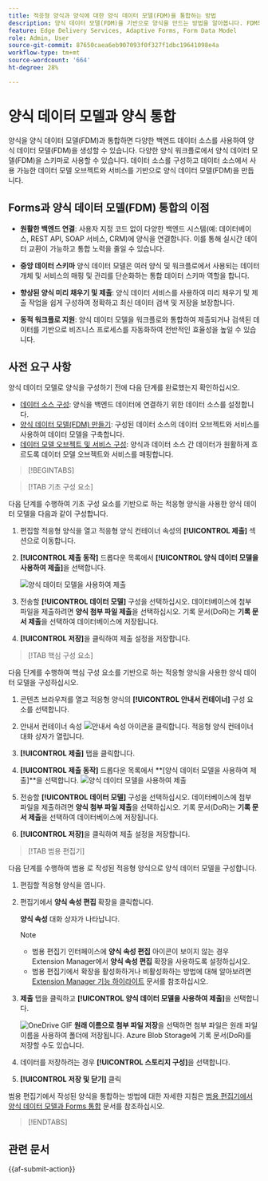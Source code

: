 ```yaml
---
title: 적응형 양식과 양식에 대한 양식 데이터 모델(FDM)을 통합하는 방법
description: 양식 데이터 모델(FDM)을 기반으로 양식을 만드는 방법을 알아봅니다. FDM의 데이터 모델 오브젝트에 대한 샘플 데이터를 생성하고 편집합니다.
feature: Edge Delivery Services, Adaptive Forms, Form Data Model
role: Admin, User
source-git-commit: 87650caea6eb907093f0f327f1dbc19641098e4a
workflow-type: tm+mt
source-wordcount: '664'
ht-degree: 28%

---
```


# 양식 데이터 모델과 양식 통합

양식을 양식 데이터 모델(FDM)과 통합하면 다양한 백엔드 데이터 소스를 사용하여 양식 데이터 모델(FDM)을 생성할 수 있습니다. 다양한 양식 워크플로에서 양식 데이터 모델(FDM)을 스키마로 사용할 수 있습니다. 데이터 소스를 구성하고 데이터 소스에서 사용 가능한 데이터 모델 오브젝트와 서비스를 기반으로 양식 데이터 모델(FDM)을 만듭니다.

## Forms과 양식 데이터 모델(FDM) 통합의 이점

* **원활한 백엔드 연결**: 사용자 지정 코드 없이 다양한 백엔드 시스템(예: 데이터베이스, REST API, SOAP 서비스, CRM)에 양식을 연결합니다. 이를 통해 실시간 데이터 교환이 가능하고 통합 노력을 줄일 수 있습니다.
* **중앙 데이터 스키마** 양식 데이터 모델은 여러 양식 및 워크플로에서 사용되는 데이터 개체 및 서비스의 매핑 및 관리를 단순화하는 통합 데이터 스키마 역할을 합니다.

* **향상된 양식 미리 채우기 및 제출**: 양식 데이터 서비스를 사용하여 미리 채우기 및 제출 작업을 쉽게 구성하여 정확하고 최신 데이터 검색 및 저장을 보장합니다.

* **동적 워크플로 지원**: 양식 데이터 모델을 워크플로와 통합하여 제출되거나 검색된 데이터를 기반으로 비즈니스 프로세스를 자동화하여 전반적인 효율성을 높일 수 있습니다.

## 사전 요구 사항

양식 데이터 모델로 양식을 구성하기 전에 다음 단계를 완료했는지 확인하십시오.

* [데이터 소스 구성](/help/forms/configure-data-sources.md): 양식을 백엔드 데이터에 연결하기 위한 데이터 소스를 설정합니다.
* [양식 데이터 모델(FDM) 만들기](/help/forms/create-form-data-models.md): 구성된 데이터 소스의 데이터 오브젝트와 서비스를 사용하여 데이터 모델을 구축합니다.
* [데이터 모델 오브젝트 및 서비스 구성](/help/forms/work-with-form-data-model.md): 양식과 데이터 소스 간 데이터가 원활하게 흐르도록 데이터 모델 오브젝트와 서비스를 매핑합니다.

>[!BEGINTABS]

>[!TAB 기초 구성 요소]

다음 단계를 수행하여 기초 구성 요소를 기반으로 하는 적응형 양식을 사용한 양식 데이터 모델을 다음과 같이 구성합니다.

1. 편집할 적응형 양식을 열고 적응형 양식 컨테이너 속성의 **[!UICONTROL 제출]** 섹션으로 이동합니다.
1. **[!UICONTROL 제출 동작]** 드롭다운 목록에서 **[!UICONTROL 양식 데이터 모델을 사용하여 제출]**&#x200B;을 선택합니다.

   ![양식 데이터 모델을 사용하여 제출](/help/forms/assets/submit-uisng-fdm-fc.png)

1. 전송할 **[!UICONTROL 데이터 모델]** 구성을 선택하십시오.
데이터베이스에 첨부 파일을 제출하려면 **양식 첨부 파일 제출**&#x200B;을 선택하십시오. 기록 문서(DoR)는 **기록 문서 제출**&#x200B;을 선택하여 데이터베이스에 저장됩니다.
1. **[!UICONTROL 저장]**&#x200B;을 클릭하여 제출 설정을 저장합니다.

>[!TAB 핵심 구성 요소]

다음 단계를 수행하여 핵심 구성 요소를 기반으로 하는 적응형 양식을 사용한 양식 데이터 모델을 구성하십시오.

1. 콘텐츠 브라우저를 열고 적응형 양식의 **[!UICONTROL 안내서 컨테이너]** 구성 요소를 선택합니다.
1. 안내서 컨테이너 속성 ![안내서 속성](/help/forms/assets/configure-icon.svg) 아이콘을 클릭합니다. 적응형 양식 컨테이너 대화 상자가 열립니다.
1. **[!UICONTROL 제출]** 탭을 클릭합니다.
1. **[!UICONTROL 제출 동작]** 드롭다운 목록에서 **[양식 데이터 모델을 사용하여 제출]**을 선택합니다.
   ![양식 데이터 모델을 사용하여 제출](/help/forms/assets/submit-uisng-fdm-cc.png)

1. 전송할 **[!UICONTROL 데이터 모델]** 구성을 선택하십시오.
데이터베이스에 첨부 파일을 제출하려면 **양식 첨부 파일 제출**&#x200B;을 선택하십시오. 기록 문서(DoR)는 **기록 문서 제출**&#x200B;을 선택하여 데이터베이스에 저장됩니다.
1. **[!UICONTROL 저장]**&#x200B;을 클릭하여 제출 설정을 저장합니다.

>[!TAB 범용 편집기]

다음 단계를 수행하여 범용 로 작성된 적응형 양식으로 양식 데이터 모델을 구성합니다.

1. 편집할 적응형 양식을 엽니다.
1. 편집기에서 **양식 속성 편집** 확장을 클릭합니다.

   **양식 속성** 대화 상자가 나타납니다.

   >[!NOTE]
   >
   > * 범용 편집기 인터페이스에 **양식 속성 편집** 아이콘이 보이지 않는 경우 Extension Manager에서 **양식 속성 편집** 확장을 사용하도록 설정하십시오.
   > * 범용 편집기에서 확장을 활성화하거나 비활성화하는 방법에 대해 알아보려면 [Extension Manager 기능 하이라이트](https://developer.adobe.com/uix/docs/extension-manager/feature-highlights/#enablingdisabling-extensions) 문서를 참조하십시오.

1. **제출** 탭을 클릭하고 **[!UICONTROL 양식 데이터 모델을 사용하여 제출]**&#x200B;을 선택합니다.

   ![OneDrive GIF](/help/forms/assets/submit-uisng-fdm-ue.png)
**원래 이름으로 첨부 파일 저장**&#x200B;을 선택하면 첨부 파일은 원래 파일 이름을 사용하여 폴더에 저장됩니다. Azure Blob Storage에 기록 문서(DoR)를 저장할 수도 있습니다.

1. 데이터를 저장하려는 경우 **[!UICONTROL 스토리지 구성]**&#x200B;을 선택합니다.
1. **[!UICONTROL 저장 및 닫기]** 클릭

범용 편집기에서 작성된 양식을 통합하는 방법에 대한 자세한 지침은 [범용 편집기에서 양식 데이터 모델과 Forms 통합](/help/edge/docs/forms/universal-editor/integrate-forms-with-data-source.md) 문서를 참조하십시오.

>[!ENDTABS]

## 관련 문서

{{af-submit-action}}
